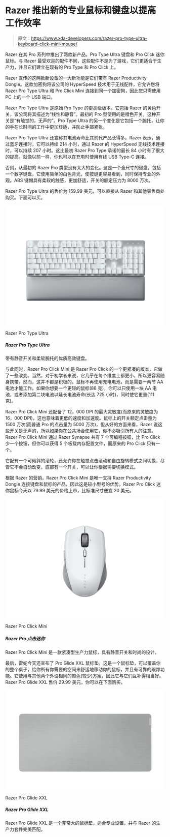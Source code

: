 # Razer 推出新的专业鼠标和键盘以提高工作效率

> 原文：<https://www.xda-developers.com/razer-pro-type-ultra-keyboard-click-mini-mouse/>

Razer 在其 Pro 系列中推出了两款新产品，Pro Type Ultra 键盘和 Pro Click 迷你鼠标。与 Razer 最受欢迎的配件不同，这些配件不是为了游戏，它们更适合于生产力，并且它们建立在现有的 Pro Type 和 Pro Click 上。

Razer 宣传的这两款新设备的一大新功能是它们带有 Razer Productivity Dongle。这款加密狗将该公司的 HyperSpeed 技术用于无线配件，它允许您将 Razer Pro Type Ultra 和 Pro Click Mini 连接到同一个加密狗，因此您只需使用 PC 上的一个 USB 端口。

Razer Pro Type Ultra 是原始 Pro Type 的更高级版本，它包括 Razer 的黄色开关，该公司将其描述为“线性和静音”。最初的 Pro 型使用的是橙色开关，这种开关是“有触觉的，无声的”。Pro Type Ultra 的另一个变化是它包括一个腕托，让你的手在长时间的工作中更加舒适，并防止手部紧张。

Razer Pro Type Ultra 还宣称其电池寿命比其前代产品长得多。Razer 表示，通过蓝牙连接时，它可以持续 214 小时，通过 Razer 的 HyperSpeed 无线技术连接时，可以持续 207 小时。这比最初 Razer Pro Type 承诺的最长 84 小时有了很大的提高。就像以前一样，你也可以在充电时使用有线 USB Type-C 连接。

否则，从最初的 Razer Pro 类型没有太大的变化。这是一个全尺寸的键盘，包括一个数字键盘，它使用简单的白色背光，使按键更容易看到，同时保持专业的外观。ABS 键帽具有柔软的触感，更加舒适，开关的额定压力为 8000 万次。

Razer Pro Type Ultra 的售价为 159.99 美元，可以直接从 Razer 和其他零售商处购买。下面可以买。

 <picture>![Looking for a more satisfying typing exsperience? Mechanical keyboards may be for you, and the Razer Pro Type Ultra is a fantastic one for productivity. Its clean silver and white design is perfect for any workspace, and the silent linear switches are both comfortable and quiet for use in shared spaces.](img/0e602c2cf0acb1db0ca852a692dd9277.png)</picture> 

Razer Pro Type Ultra

##### Razer Pro Type Ultra

带有静音开关和柔软腕托的优质高效键盘。

与此同时，Razer Pro Click Mini 是 Razer Pro Click 的一个更紧凑的版本，它做了一些改变。当然，对于初学者来说，它几乎在每个维度上都更小，所以更容易随身携带。然而，这并不都是积极的。鼠标不再使用充电电池，而是需要一两节 AA 电池才能工作。如果你想要一个更轻的鼠标(88 克)，你可以只使用一块 AA 电池，或者添加第二块电池以延长电池寿命(长达 725 小时)，同时使它更重(111 克)。

Razer Pro Click Mini 还配备了 12，000 DPI 的最大灵敏度(而原来的灵敏度为 16，000 DPI)，这也意味着更低的速度和加速度。鼠标上的开关额定点击量为 1500 万次(而普通 Pro 的点击量为 5000 万次)，但从好的方面来看，Razer 说这些开关是无声的，所以如果你在公共场合使用它，你不必吸引所有人的注意。Razer Pro Click Mini 通过 Razer Synapse 共有 7 个可编程按钮，比 Pro Click 少一个按钮，但你可以获得 5 个板载内存配置文件，而原来的 Pro Click 只有一个。

它配有一个可倾斜的滚轮，还允许你在触觉点击滚动和自由旋转模式之间切换，尽管它不会自动改变。底部有一个开关，可以让你根据需要切换模式。

根据 Razer 的营销，Razer Pro Click Mini 是唯一支持 Razer Productivity Dongle 连接键盘和鼠标的产品，因此这是较小型号的优势。Razer Pro Click 迷你鼠标今天以 79.99 美元的价格上市，比标准尺寸便宜 20 美元。

 <picture>![The Razer Pro Click Mini is a compact productivity mouse with silent switches and a sleek design.](img/415196824d73a8aee525e51b8a3acffa.png)</picture> 

Razer Pro Click Mini

##### Razer Pro 点击迷你

Razer Pro Click Mini 是一款紧凑型生产力鼠标，具有静音开关和时尚的设计。

最后，雷蛇今天还宣布了 Pro Glide XXL 鼠标垫。这是一个鼠标垫，可以覆盖你的整个桌子，给你所有你需要的空间来舒适地移动你的鼠标，并且有可靠的跟踪功能。它使用与其他两个外设相同的颜色(较少)方案，因此它与它们互补得相当好。Razer Pro Glide XXL 售价 29.99 美元，你可以在下面购买。

 <picture>![The Razer Pro Glide XXL is a very large mousepad that's suitable for professional settings and matches Razer's productivity suite perfectly.](img/d5cc3340637a2a3622afb9a6ffebd574.png)</picture> 

Razer Pro Glide XXL

##### Razer Pro Glide XXL

Razer Pro Glide XXL 是一个非常大的鼠标垫，适合专业设置，并与 Razer 的生产力套件完美匹配。